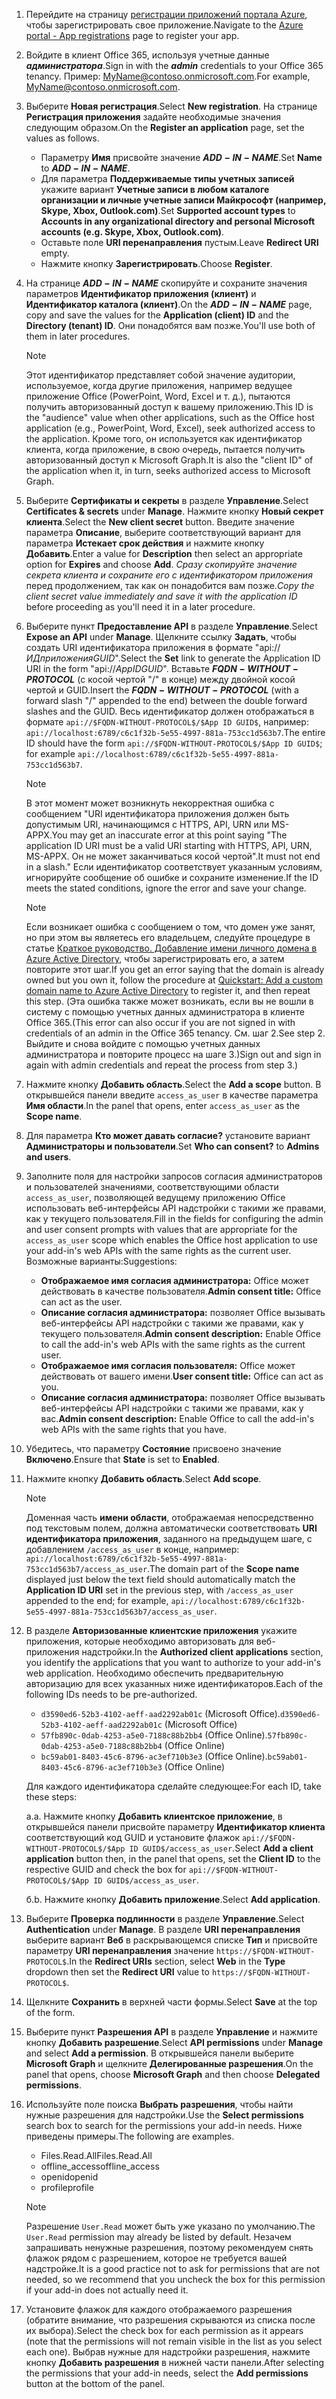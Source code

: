 

1. <span data-ttu-id="d9288-101">Перейдите на страницу [регистрации приложений портала Azure](https://go.microsoft.com/fwlink/?linkid=2083908), чтобы зарегистрировать свое приложение.</span><span class="sxs-lookup"><span data-stu-id="d9288-101">Navigate to the [Azure portal - App registrations](https://go.microsoft.com/fwlink/?linkid=2083908) page to register your app.</span></span>

1. <span data-ttu-id="d9288-102">Войдите в клиент Office 365, используя учетные данные ***администратора***.</span><span class="sxs-lookup"><span data-stu-id="d9288-102">Sign in with the ***admin*** credentials to your Office 365 tenancy.</span></span> <span data-ttu-id="d9288-103">Пример: MyName@contoso.onmicrosoft.com.</span><span class="sxs-lookup"><span data-stu-id="d9288-103">For example, MyName@contoso.onmicrosoft.com.</span></span>

1. <span data-ttu-id="d9288-104">Выберите **Новая регистрация**.</span><span class="sxs-lookup"><span data-stu-id="d9288-104">Select **New registration**.</span></span> <span data-ttu-id="d9288-105">На странице **Регистрация приложения** задайте необходимые значения следующим образом.</span><span class="sxs-lookup"><span data-stu-id="d9288-105">On the **Register an application** page, set the values as follows.</span></span>

    * <span data-ttu-id="d9288-106">Параметру **Имя** присвойте значение **$ADD-IN-NAME$**.</span><span class="sxs-lookup"><span data-stu-id="d9288-106">Set **Name** to **$ADD-IN-NAME$**.</span></span>
    * <span data-ttu-id="d9288-107">Для параметра **Поддерживаемые типы учетных записей** укажите вариант **Учетные записи в любом каталоге организации и личные учетные записи Майкрософт (например, Skype, Xbox, Outlook.com)**.</span><span class="sxs-lookup"><span data-stu-id="d9288-107">Set **Supported account types** to **Accounts in any organizational directory and personal Microsoft accounts (e.g. Skype, Xbox, Outlook.com)**.</span></span>
    * <span data-ttu-id="d9288-108">Оставьте поле **URI перенаправления** пустым.</span><span class="sxs-lookup"><span data-stu-id="d9288-108">Leave **Redirect URI** empty.</span></span>
    * <span data-ttu-id="d9288-109">Нажмите кнопку **Зарегистрировать**.</span><span class="sxs-lookup"><span data-stu-id="d9288-109">Choose **Register**.</span></span>

1. <span data-ttu-id="d9288-110">На странице **$ADD-IN-NAME$** скопируйте и сохраните значения параметров **Идентификатор приложения (клиент)** и **Идентификатор каталога (клиент)**.</span><span class="sxs-lookup"><span data-stu-id="d9288-110">On the **$ADD-IN-NAME$** page, copy and save the values for the **Application (client) ID** and the **Directory (tenant) ID**.</span></span> <span data-ttu-id="d9288-111">Они понадобятся вам позже.</span><span class="sxs-lookup"><span data-stu-id="d9288-111">You'll use both of them in later procedures.</span></span>

    > [!NOTE]
    > <span data-ttu-id="d9288-112">Этот идентификатор представляет собой значение аудитории, используемое, когда другие приложения, например ведущее приложение Office (PowerPoint, Word, Excel и т. д.), пытаются получить авторизованный доступ к вашему приложению.</span><span class="sxs-lookup"><span data-stu-id="d9288-112">This ID is the "audience" value when other applications, such as the Office host application (e.g., PowerPoint, Word, Excel), seek authorized access to the application.</span></span> <span data-ttu-id="d9288-113">Кроме того, он используется как идентификатор клиента, когда приложение, в свою очередь, пытается получить авторизованный доступ к Microsoft Graph.</span><span class="sxs-lookup"><span data-stu-id="d9288-113">It is also the "client ID" of the application when it, in turn, seeks authorized access to Microsoft Graph.</span></span>

1. <span data-ttu-id="d9288-114">Выберите **Сертификаты и секреты** в разделе **Управление**.</span><span class="sxs-lookup"><span data-stu-id="d9288-114">Select **Certificates & secrets** under **Manage**.</span></span> <span data-ttu-id="d9288-115">Нажмите кнопку **Новый секрет клиента**.</span><span class="sxs-lookup"><span data-stu-id="d9288-115">Select the **New client secret** button.</span></span> <span data-ttu-id="d9288-116">Введите значение параметра **Описание**, выберите соответствующий вариант для параметра **Истекает срок действия** и нажмите кнопку **Добавить**.</span><span class="sxs-lookup"><span data-stu-id="d9288-116">Enter a value for **Description** then select an appropriate option for **Expires** and choose **Add**.</span></span> <span data-ttu-id="d9288-117">*Сразу скопируйте значение секрета клиента и сохраните его с идентификатором приложения* перед продолжением, так как он понадобится вам позже.</span><span class="sxs-lookup"><span data-stu-id="d9288-117">*Copy the client secret value immediately and save it with the application ID* before proceeding as you'll need it in a later procedure.</span></span>

1. <span data-ttu-id="d9288-118">Выберите пункт **Предоставление API** в разделе **Управление**.</span><span class="sxs-lookup"><span data-stu-id="d9288-118">Select **Expose an API** under **Manage**.</span></span> <span data-ttu-id="d9288-119">Щелкните ссылку **Задать**, чтобы создать URI идентификатора приложения в формате "api://$ИД приложения GUID$".</span><span class="sxs-lookup"><span data-stu-id="d9288-119">Select the **Set** link to generate the Application ID URI in the form "api://$App ID GUID$".</span></span> <span data-ttu-id="d9288-120">Вставьте **$FQDN-WITHOUT-PROTOCOL$** (с косой чертой "/" в конце) между двойной косой чертой и GUID.</span><span class="sxs-lookup"><span data-stu-id="d9288-120">Insert the **$FQDN-WITHOUT-PROTOCOL$** (with a forward slash "/" appended to the end) between the double forward slashes and the GUID.</span></span> <span data-ttu-id="d9288-121">Весь идентификатор должен отображаться в формате `api://$FQDN-WITHOUT-PROTOCOL$/$App ID GUID$`, например: `api://localhost:6789/c6c1f32b-5e55-4997-881a-753cc1d563b7`.</span><span class="sxs-lookup"><span data-stu-id="d9288-121">The entire ID should have the form `api://$FQDN-WITHOUT-PROTOCOL$/$App ID GUID$`; for example `api://localhost:6789/c6c1f32b-5e55-4997-881a-753cc1d563b7`.</span></span>

    > [!NOTE]
    > <span data-ttu-id="d9288-122">В этот момент может возникнуть некорректная ошибка с сообщением "URI идентификатора приложения должен быть допустимым URI, начинающимся с HTTPS, API, URN или MS-APPX.</span><span class="sxs-lookup"><span data-stu-id="d9288-122">You may get an inaccurate error at this point saying "The application ID URI must be a valid URI starting with HTTPS, API, URN, MS-APPX.</span></span> <span data-ttu-id="d9288-123">Он не может заканчиваться косой чертой".</span><span class="sxs-lookup"><span data-stu-id="d9288-123">It must not end in a slash."</span></span> <span data-ttu-id="d9288-124">Если идентификатор соответствует указанным условиям, игнорируйте сообщение об ошибке и сохраните изменение.</span><span class="sxs-lookup"><span data-stu-id="d9288-124">If the ID meets the stated conditions, ignore the error and save your change.</span></span>

    > [!NOTE]
    > <span data-ttu-id="d9288-125">Если возникает ошибка с сообщением о том, что домен уже занят, но при этом вы являетесь его владельцем, следуйте процедуре в статье [Краткое руководство. Добавление имени личного домена в Azure Active Directory](/azure/active-directory/add-custom-domain), чтобы зарегистрировать его, а затем повторите этот шаг.</span><span class="sxs-lookup"><span data-stu-id="d9288-125">If you get an error saying that the domain is already owned but you own it, follow the procedure at [Quickstart: Add a custom domain name to Azure Active Directory](/azure/active-directory/add-custom-domain) to register it, and then repeat this step.</span></span> <span data-ttu-id="d9288-126">(Эта ошибка также может возникать, если вы не вошли в систему с помощью учетных данных администратора в клиенте Office 365.</span><span class="sxs-lookup"><span data-stu-id="d9288-126">(This error can also occur if you are not signed in with credentials of an admin in the Office 365 tenancy.</span></span> <span data-ttu-id="d9288-127">См. шаг 2.</span><span class="sxs-lookup"><span data-stu-id="d9288-127">See step 2.</span></span> <span data-ttu-id="d9288-128">Выйдите и снова войдите с помощью учетных данных администратора и повторите процесс на шаге 3.)</span><span class="sxs-lookup"><span data-stu-id="d9288-128">Sign out and sign in again with admin credentials and repeat the process from step 3.)</span></span>

1. <span data-ttu-id="d9288-129">Нажмите кнопку **Добавить область**.</span><span class="sxs-lookup"><span data-stu-id="d9288-129">Select the **Add a scope** button.</span></span> <span data-ttu-id="d9288-130">В открывшейся панели введите `access_as_user` в качестве параметра **Имя области**.</span><span class="sxs-lookup"><span data-stu-id="d9288-130">In the panel that opens, enter `access_as_user` as the **Scope name**.</span></span>

1. <span data-ttu-id="d9288-131">Для параметра **Кто может давать согласие?** установите вариант **Администраторы и пользователи**.</span><span class="sxs-lookup"><span data-stu-id="d9288-131">Set **Who can consent?** to **Admins and users**.</span></span>

1. <span data-ttu-id="d9288-132">Заполните поля для настройки запросов согласия администраторов и пользователей значениями, соответствующими области `access_as_user`, позволяющей ведущему приложению Office использовать веб-интерфейсы API надстройки с такими же правами, как у текущего пользователя.</span><span class="sxs-lookup"><span data-stu-id="d9288-132">Fill in the fields for configuring the admin and user consent prompts with values that are appropriate for the `access_as_user` scope which enables the Office host application to use your add-in's web APIs with the same rights as the current user.</span></span> <span data-ttu-id="d9288-133">Возможные варианты:</span><span class="sxs-lookup"><span data-stu-id="d9288-133">Suggestions:</span></span>

    - <span data-ttu-id="d9288-134">**Отображаемое имя согласия администратора:** Office может действовать в качестве пользователя.</span><span class="sxs-lookup"><span data-stu-id="d9288-134">**Admin consent title:** Office can act as the user.</span></span>
    - <span data-ttu-id="d9288-135">**Описание согласия администратора:** позволяет Office вызывать веб-интерфейсы API надстройки с такими же правами, как у текущего пользователя.</span><span class="sxs-lookup"><span data-stu-id="d9288-135">**Admin consent description:** Enable Office to call the add-in's web APIs with the same rights as the current user.</span></span>
    - <span data-ttu-id="d9288-136">**Отображаемое имя согласия пользователя:** Office может действовать от вашего имени.</span><span class="sxs-lookup"><span data-stu-id="d9288-136">**User consent title:** Office can act as you.</span></span>
    - <span data-ttu-id="d9288-137">**Описание согласия администратора:** позволяет Office вызывать веб-интерфейсы API надстройки с такими же правами, как у вас.</span><span class="sxs-lookup"><span data-stu-id="d9288-137">**Admin consent description:** Enable Office to call the add-in's web APIs with the same rights that you have.</span></span>

1. <span data-ttu-id="d9288-138">Убедитесь, что параметру **Состояние** присвоено значение **Включено**.</span><span class="sxs-lookup"><span data-stu-id="d9288-138">Ensure that **State** is set to **Enabled**.</span></span>

1. <span data-ttu-id="d9288-139">Нажмите кнопку **Добавить область**.</span><span class="sxs-lookup"><span data-stu-id="d9288-139">Select **Add scope**.</span></span>

    > [!NOTE]
    > <span data-ttu-id="d9288-140">Доменная часть **имени области**, отображаемая непосредственно под текстовым полем, должна автоматически соответствовать **URI идентификатора приложения**, заданного на предыдущем шаге, с добавлением `/access_as_user` в конце, например: `api://localhost:6789/c6c1f32b-5e55-4997-881a-753cc1d563b7/access_as_user`.</span><span class="sxs-lookup"><span data-stu-id="d9288-140">The domain part of the **Scope name** displayed just below the text field should automatically match the **Application ID URI** set in the previous step, with `/access_as_user` appended to the end; for example, `api://localhost:6789/c6c1f32b-5e55-4997-881a-753cc1d563b7/access_as_user`.</span></span>

1. <span data-ttu-id="d9288-141">В разделе **Авторизованные клиентские приложения** укажите приложения, которые необходимо авторизовать для веб-приложения надстройки.</span><span class="sxs-lookup"><span data-stu-id="d9288-141">In the **Authorized client applications** section, you identify the applications that you want to authorize to your add-in's web application.</span></span> <span data-ttu-id="d9288-142">Необходимо обеспечить предварительную авторизацию для всех указанных ниже идентификаторов.</span><span class="sxs-lookup"><span data-stu-id="d9288-142">Each of the following IDs needs to be pre-authorized.</span></span>
  
    * <span data-ttu-id="d9288-143">`d3590ed6-52b3-4102-aeff-aad2292ab01c` (Microsoft Office).</span><span class="sxs-lookup"><span data-stu-id="d9288-143">`d3590ed6-52b3-4102-aeff-aad2292ab01c` (Microsoft Office)</span></span>
    * <span data-ttu-id="d9288-144">`57fb890c-0dab-4253-a5e0-7188c88b2bb4` (Office Online).</span><span class="sxs-lookup"><span data-stu-id="d9288-144">`57fb890c-0dab-4253-a5e0-7188c88b2bb4` (Office Online)</span></span>
    * <span data-ttu-id="d9288-145">`bc59ab01-8403-45c6-8796-ac3ef710b3e3` (Office Online).</span><span class="sxs-lookup"><span data-stu-id="d9288-145">`bc59ab01-8403-45c6-8796-ac3ef710b3e3` (Office Online)</span></span>

    <span data-ttu-id="d9288-146">Для каждого идентификатора сделайте следующее:</span><span class="sxs-lookup"><span data-stu-id="d9288-146">For each ID, take these steps:</span></span>

      <span data-ttu-id="d9288-147">а.</span><span class="sxs-lookup"><span data-stu-id="d9288-147">a.</span></span> <span data-ttu-id="d9288-148">Нажмите кнопку **Добавить клиентское приложение**, в открывшейся панели присвойте параметру **Идентификатор клиента** соответствующий код GUID и установите флажок `api://$FQDN-WITHOUT-PROTOCOL$/$App ID GUID$/access_as_user`.</span><span class="sxs-lookup"><span data-stu-id="d9288-148">Select **Add a client application** button then, in the panel that opens, set the **Client ID** to the respective GUID and check the box for `api://$FQDN-WITHOUT-PROTOCOL$/$App ID GUID$/access_as_user`.</span></span>

      <span data-ttu-id="d9288-149">б.</span><span class="sxs-lookup"><span data-stu-id="d9288-149">b.</span></span> <span data-ttu-id="d9288-150">Нажмите кнопку **Добавить приложение**.</span><span class="sxs-lookup"><span data-stu-id="d9288-150">Select **Add application**.</span></span>

1. <span data-ttu-id="d9288-151">Выберите **Проверка подлинности** в разделе **Управление**.</span><span class="sxs-lookup"><span data-stu-id="d9288-151">Select **Authentication** under **Manage**.</span></span> <span data-ttu-id="d9288-152">В разделе **URI перенаправления** выберите вариант **Веб** в раскрывающемся списке **Тип** и присвойте параметру **URI перенаправления** значение `https://$FQDN-WITHOUT-PROTOCOL$`.</span><span class="sxs-lookup"><span data-stu-id="d9288-152">In the **Redirect URIs** section, select **Web** in the **Type** dropdown then set the **Redirect URI** value to `https://$FQDN-WITHOUT-PROTOCOL$`.</span></span>

1. <span data-ttu-id="d9288-153">Щелкните **Сохранить** в верхней части формы.</span><span class="sxs-lookup"><span data-stu-id="d9288-153">Select **Save** at the top of the form.</span></span>

1. <span data-ttu-id="d9288-154">Выберите пункт **Разрешения API** в разделе **Управление** и нажмите кнопку **Добавить разрешение**.</span><span class="sxs-lookup"><span data-stu-id="d9288-154">Select **API permissions** under **Manage** and select **Add a permission**.</span></span> <span data-ttu-id="d9288-155">В открывшейся панели выберите **Microsoft Graph** и щелкните **Делегированные разрешения**.</span><span class="sxs-lookup"><span data-stu-id="d9288-155">On the panel that opens, choose **Microsoft Graph** and then choose **Delegated permissions**.</span></span>

1. <span data-ttu-id="d9288-156">Используйте поле поиска **Выбрать разрешения**, чтобы найти нужные разрешения для надстройки.</span><span class="sxs-lookup"><span data-stu-id="d9288-156">Use the **Select permissions** search box to search for the permissions your add-in needs.</span></span> <span data-ttu-id="d9288-157">Ниже приведены примеры.</span><span class="sxs-lookup"><span data-stu-id="d9288-157">The following are examples.</span></span>

    * <span data-ttu-id="d9288-158">Files.Read.All</span><span class="sxs-lookup"><span data-stu-id="d9288-158">Files.Read.All</span></span>
    * <span data-ttu-id="d9288-159">offline_access</span><span class="sxs-lookup"><span data-stu-id="d9288-159">offline_access</span></span>
    * <span data-ttu-id="d9288-160">openid</span><span class="sxs-lookup"><span data-stu-id="d9288-160">openid</span></span>
    * <span data-ttu-id="d9288-161">profile</span><span class="sxs-lookup"><span data-stu-id="d9288-161">profile</span></span>

    > [!NOTE]
    > <span data-ttu-id="d9288-162">Разрешение `User.Read` может быть уже указано по умолчанию.</span><span class="sxs-lookup"><span data-stu-id="d9288-162">The `User.Read` permission may already be listed by default.</span></span> <span data-ttu-id="d9288-163">Незачем запрашивать ненужные разрешения, поэтому рекомендуем снять флажок рядом с разрешением, которое не требуется вашей надстройке.</span><span class="sxs-lookup"><span data-stu-id="d9288-163">It is a good practice not to ask for permissions that are not needed, so we recommend that you uncheck the box for this permission if your add-in does not actually need it.</span></span>

1. <span data-ttu-id="d9288-164">Установите флажок для каждого отображаемого разрешения (обратите внимание, что разрешения скрываются из списка после их выбора).</span><span class="sxs-lookup"><span data-stu-id="d9288-164">Select the check box for each permission as it appears (note that the permissions will not remain visible in the list as you select each one).</span></span> <span data-ttu-id="d9288-165">Выбрав нужные для надстройки разрешения, нажмите кнопку **Добавить разрешения** в нижней части панели.</span><span class="sxs-lookup"><span data-stu-id="d9288-165">After selecting the permissions that your add-in needs, select the **Add permissions** button at the bottom of the panel.</span></span>
